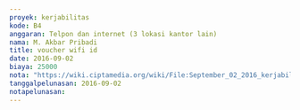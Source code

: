 ```yaml
---
proyek: kerjabilitas
kode: B4
anggaran: Telpon dan internet (3 lokasi kantor lain)
nama: M. Akbar Pribadi
title: voucher wifi id
date: 2016-09-02
biaya: 25000
nota: "https://wiki.ciptamedia.org/wiki/File:September_02_2016_kerjabilitas_B4_internet_akbar.jpg"
tanggalpelunasan: 2016-09-02
notapelunasan:
---
```

